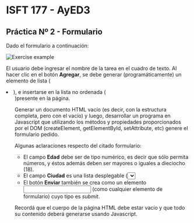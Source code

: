 # ISFT 177 - AyED3

## Práctica Nº 2 - Formulario

Dado el formulario a continuación:

![Exercise example](blob:https://docs.google.com/fe972f2e-7923-463d-85d1-67b2688804f0)

El usuario debe ingresar el nombre de la tarea en el cuadro de texto. Al hacer clic en el botón __Agregar__, se debe generar (programáticamente) un elemento de lista (<li>), e insertarse en la lista no ordenada (<ul>)presente en la página.

Generar un documento HTML vacío (es decir, con la estructura completa, pero con el <body> vacío) y luego, desarrollar un programa en Javascript que utilizando los métodos y propiedades proporcionados por el DOM (createElement, getElementById, setAttribute, etc) genere el formulario pedido.

Algunas aclaraciones respecto del citado formulario:

 - El campo __Edad__ debe ser de tipo numérico, es decir que sólo permita números, y éstos además deben ser mayores o iguales a dieciocho (18).
 - El campo __Ciudad__ es una lista desplegable (<select> o _combo box_) que debe permitir seleccionar los ítems _Libertad, Parque San Martín_ o _Merlo Centro_.
 - El botón __Enviar__ también se crea como un elemento <input> (como cualquier elemento de formulario) cuyo tipo es _submit_.

Recordá que el cuerpo de la página HTML debe estar vacío y que todo su contenido deberá generarse usando Javascript.
